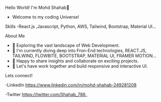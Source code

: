 Hello World! I'm Mohd Shahab👋

- Welcome to my coding Universe!

Skills
-React.js ,Javascript, Python, AWS, Tailwind, Bootstrap, Material UI...

About Me
- 👀 Exploring the vast landscape of Web Development.
- 🌱 I'm currently diving deep into Fron-End technologies, REACT.JS, TAILWIND, FLOWBITE, BOOTSTRAP, MATERIAL UI, FRAMER MOTION...
- 💞 Happy to share insights and collaborate on exciting projects.
- 🥅 Let's have work together and build responsive and interactive UI.

Lets connect!

-LinkedIn
https://www.linkedin.com/in/mohd-shahab-249281208

-Twitter
https://twitter.com/Shahab_786_

<!--
**gitshahab/gitshahab** is a ✨ _special_ ✨ repository because its `README.md` (this file) appears on your GitHub profile.

Here are some ideas to get you started:

- 🔭 I’m currently working on ...
- 🌱 I’m currently learning ...
- 👯 I’m looking to collaborate on ...
- 🤔 I’m looking for help with ...
- 💬 Ask me about ...
- 📫 How to reach me: ...
- 😄 Pronouns: ...
- ⚡ Fun fact: ...
-->
